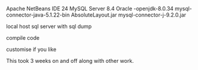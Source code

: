 Apache NetBeans IDE 24
MySQL Server 8.4
Oracle -openjdk-8.0.34
mysql-connector-java-5.1.22-bin
AbsoluteLayout.jar
mysql-connector-j-9.2.0.jar

local host sql server with sql dump

compile code

customise if you like

This took 3 weeks on and off along with other work.

